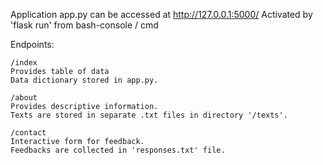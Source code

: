 Application app.py can be accessed at http://127.0.0.1:5000/ Activated by 'flask run' from bash-console / cmd

Endpoints:

```
/index
Provides table of data
Data dictionary stored in app.py.

/about
Provides descriptive information.
Texts are stored in separate .txt files in directory '/texts'.

/contact
Interactive form for feedback.
Feedbacks are collected in 'responses.txt' file.
```

